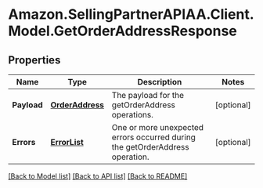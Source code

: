# Amazon.SellingPartnerAPIAA.Client.Model.GetOrderAddressResponse
## Properties

Name | Type | Description | Notes
------------ | ------------- | ------------- | -------------
**Payload** | [**OrderAddress**](OrderAddress.md) | The payload for the getOrderAddress operations. | [optional] 
**Errors** | [**ErrorList**](ErrorList.md) | One or more unexpected errors occurred during the getOrderAddress operation. | [optional] 

[[Back to Model list]](../README.md#documentation-for-models) [[Back to API list]](../README.md#documentation-for-api-endpoints) [[Back to README]](../README.md)

